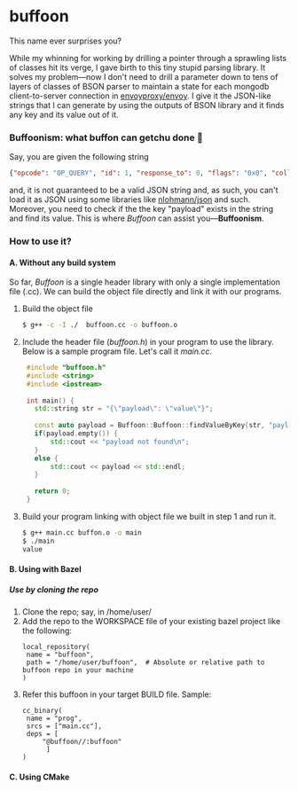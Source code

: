 # buffoon
This name ever surprises you?

While my whinning for working by drilling a pointer through a sprawling lists of classes hit its verge, I gave birth to this tiny stupid parsing library. It solves my problem—now I don't need to drill a parameter down to tens of layers of classes of BSON parser to maintain a state for each mongodb client-to-server connection in [envoyproxy/envoy](https://github.com/envoyproxy/envoy). I give it the JSON-like strings that I can generate by using the outputs of BSON library and it finds any key and its value out of it.

### Buffoonism: what buffon can getchu done 🤡 
Say, you are given the following string
```json
{"opcode": "OP_QUERY", "id": 1, "response_to": 0, "flags": "0x0", "collection": "admin.$cmd", "skip": 0, "return": -1, "query": {"ismaster": 1, "helloOk": true, "client": {"application": {"name": "mongosh 2.3.0"}, "driver": {"name": "nodejs|mongosh", "version": "6.8.0|2.3.0"}, "platform": "Node.js v20.16.0, LE", "os": {"name": "linux", "architecture": "x64", "version": "3.10.0-327.22.2.el7.x86_64", "type": "Linux"}}, "compression": {"0": "none"}}, "fields": {}}
```
and, it is not guaranteed to be a valid JSON string and, as such, you can't load it as JSON using some libraries like [nlohmann/json](https://github.com/nlohmann/json) and such. Moreover, you need to check if the the key "payload" exists in the string and find its value. This is where _Buffoon_ can assist you—**Buffoonism**.

### How to use it?
#### A. Without any build system
So far, _Buffoon_ is a single header library with only a single implementation file (.cc). We can build the object file directly and link it with our programs.
1. Build the object file
   ```bash
   $ g++ -c -I ./  buffoon.cc -o buffoon.o
   ```
2. Include the header file (_buffoon.h_) in your program to use the library. Below is a sample program file. Let's call it _main.cc_.
   ```cpp
    #include "buffoon.h"
    #include <string>
    #include <iostream>
    
    int main() {
      std::string str = "{\"payload\": \"value\"}";
      
      const auto payload = Buffoon::Buffoon::findValueByKey(str, "payload");
      if(payload.empty()) {
          std::cout << "payload not found\n";
      }
      else {
          std::cout << payload << std::endl;
      }
      
      return 0;   
    }
   ```
3. Build your program linking with object file we built in step 1 and run it.
   ```bash
   $ g++ main.cc buffon.o -o main
   $ ./main
   value
   ```
#### B. Using with Bazel
##### Use by cloning the repo
1. Clone the repo; say, in /home/user/
2. Add the repo to the WORKSPACE file of your existing bazel project like the following:
   ```
   local_repository(
    name = "buffoon",
    path = "/home/user/buffoon",  # Absolute or relative path to buffoon repo in your machine
   )
   ```
3. Refer this buffoon in your target BUILD file. Sample:
   ```
   cc_binary(
    name = "prog",
    srcs = ["main.cc"],
    deps = [
        "@buffoon//:buffoon"
         ]
   )
   ```
#### C. Using CMake
